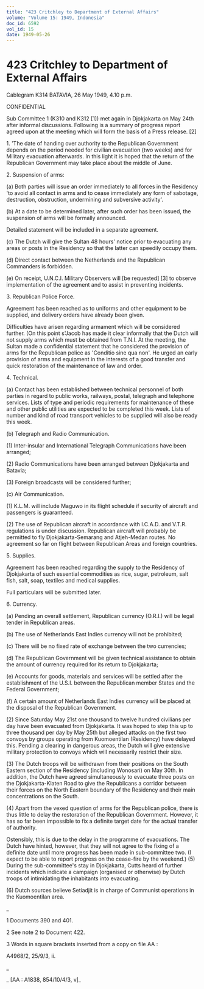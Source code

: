 ```yaml
---
title: "423 Critchley to Department of External Affairs"
volume: "Volume 15: 1949, Indonesia"
doc_id: 6592
vol_id: 15
date: 1949-05-26
---
```


# 423 Critchley to Department of External Affairs

Cablegram K314 BATAVIA, 26 May 1949, 4.10 p.m.

CONFIDENTIAL

Sub Committee 1 (K310 and K312 [1]) met again in Djokjakarta on May 24th after informal discussions. Following is a summary of progress report agreed upon at the meeting which will form the basis of a Press release. [2]

1\. 'The date of handing over authority to the Republican Government depends on the period needed for civilian evacuation (two weeks) and for Military evacuation afterwards. In this light it is hoped that the return of the Republican Government may take place about the middle of June.

2\. Suspension of arms:

(a) Both parties will issue an order immediately to all forces in the Residency 'to avoid all contact in arms and to cease immediately any form of sabotage, destruction, obstruction, undermining and subversive activity'.

(b) At a date to be determined later, after such order has been issued, the suspension of arms will be formally announced.

Detailed statement will be included in a separate agreement.

(c) The Dutch will give the Sultan 48 hours' notice prior to evacuating any areas or posts in the Residency so that the latter can speedily occupy them.

(d) Direct contact between the Netherlands and the Republican Commanders is forbidden.

(e) On receipt, U.N.C.I. Military Observers will [be requested] [3] to observe implementation of the agreement and to assist in preventing incidents.

3\. Republican Police Force.

Agreement has been reached as to uniforms and other equipment to be supplied, and delivery orders have already been given.

Difficulties have arisen regarding armament which will be considered further. (On this point s'Jacob has made it clear informally that the Dutch will not supply arms which must be obtained from T.N.I. At the meeting, the Sultan made a confidential statement that he considered the provision of arms for the Republican police as 'Conditio sine qua non'. He urged an early provision of arms and equipment in the interests of a good transfer and quick restoration of the maintenance of law and order.

4\. Technical.

(a) Contact has been established between technical personnel of both parties in regard to public works, railways, postal, telegraph and telephone services. Lists of type and periodic requirements for maintenance of these and other public utilities are expected to be completed this week. Lists of number and kind of road transport vehicles to be supplied will also be ready this week.

(b) Telegraph and Radio Communication.

(1) Inter-insular and International Telegraph Communications have been arranged;

(2) Radio Communications have been arranged between Djokjakarta and Batavia;

(3) Foreign broadcasts will be considered further;

(c) Air Communication.

(1) K.L.M. will include Maguwo in its flight schedule if security of aircraft and passengers is guaranteed.

(2) The use of Republican aircraft in accordance with I.C.A.D. and V.T.R. regulations is under discussion. Republican aircraft will probably be permitted to fly Djokjakarta-Semarang and Atjeh-Medan routes. No agreement so far on flight between Republican Areas and foreign countries.

5\. Supplies.

Agreement has been reached regarding the supply to the Residency of Djokjakarta of such essential commodities as rice, sugar, petroleum, salt fish, salt, soap, textiles and medical supplies.

Full particulars will be submitted later.

6\. Currency.

(a) Pending an overall settlement, Republican currency (O.R.I.) will be legal tender in Republican areas.

(b) The use of Netherlands East Indies currency will not be prohibited;

(c) There will be no fixed rate of exchange between the two currencies;

(d) The Republican Government will be given technical assistance to obtain the amount of currency required for its return to Djokjakarta;

(e) Accounts for goods, materials and services will be settled after the establishment of the U.S.I. between the Republican member States and the Federal Government;

(f) A certain amount of Netherlands East Indies currency will be placed at the disposal of the Republican Government.

(2) Since Saturday May 21st one thousand to twelve hundred civilians per day have been evacuated from Djokjakarta. It was hoped to step this up to three thousand per day by May 25th but alleged attacks on the first two convoys by groups operating from Kuomoentilan (Residency) have delayed this. Pending a clearing in dangerous areas, the Dutch will give extensive military protection to convoys which will necessarily restrict their size.

(3) The Dutch troops will be withdrawn from their positions on the South Eastern section of the Residency (including Wonosari) on May 30th. In addition, the Dutch have agreed simultaneously to evacuate three posts on the Djokjakarta-Klaten Road to give the Republicans a corridor between their forces on the North Eastern boundary of the Residency and their main concentrations on the South.

(4) Apart from the vexed question of arms for the Republican police, there is thus little to delay the restoration of the Republican Government. However, it has so far been impossible to fix a definite target date for the actual transfer of authority.

Ostensibly, this is due to the delay in the programme of evacuations. The Dutch have hinted, however, that they will not agree to the fixing of a definite date until more progress has been made in sub-committee two. (I expect to be able to report progress on the cease-fire by the weekend.) (5) During the sub-committee's stay in Djokjakarta, Cutts heard of further incidents which indicate a campaign (organised or otherwise) by Dutch troops of intimidating the inhabitants into evacuating.

(6) Dutch sources believe Setiadjit is in charge of Communist operations in the Kuomoentilan area.

_

1 Documents 390 and 401.

2 See note 2 to Document 422.

3 Words in square brackets inserted from a copy on file AA :

A4968/2, 25/9/3, ii.

_

_ [AA : A1838, 854/10/4/3, v]_
